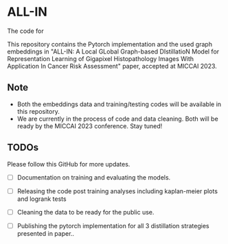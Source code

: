 # ALL-IN
The code for 

This repository contains the Pytorch implementation and the used graph embeddings in "ALL-IN: A Local GLobal Graph-based DIstillatioN Model for Representation Learning of Gigapixel Histopathology Images With Application In Cancer Risk Assessment" paper, accepted at MICCAI 2023.

## Note
- Both the embeddings data and training/testing codes will be available in this repository.
- We are currently in the process of code and data cleaning. Both will be ready by the MICCAI 2023 conference. Stay tuned!
  




## TODOs
Please follow this GitHub for more updates.
- [ ] Documentation on training and evaluating the models.
- [ ] Releasing the code post training analyses including kaplan-meier plots and logrank tests
- [ ] Cleaning the  data to be ready for the public use.
- [ ] Publishing the pytorch implementation for all 3 distillation strategies presented in paper..

